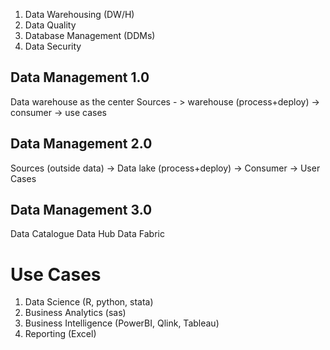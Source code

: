 1. Data Warehousing (DW/H)
2. Data Quality
3. Database Management (DDMs)
4. Data Security

## Data Management 1.0
Data warehouse as the center
Sources - > warehouse (process+deploy) -> consumer -> use cases

## Data Management 2.0
Sources (outside data) -> Data lake (process+deploy) -> Consumer -> User Cases

## Data Management 3.0

Data Catalogue
Data Hub
Data Fabric

# Use Cases
1. Data Science (R, python, stata)
2. Business Analytics (sas)
3. Business Intelligence (PowerBI, Qlink, Tableau)
4. Reporting (Excel)

